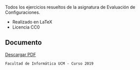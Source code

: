 Todos los ejercicios resueltos de la asignatura de Evaluación de Configuraciones.

- Realizado en LaTeX
- Licencia CC0

## Documento

[Descargar PDF](ECO___Apuntes_y_Ejercicios_Resueltos.pdf)

```
Facultad de Informática UCM - Curso 2019
```
